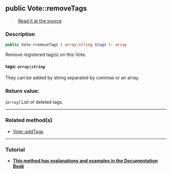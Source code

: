 ## public Vote::removeTags

> [Read it at the source](https://github.com/julien-boudry/Condorcet/blob/master/src/Vote.php#L589)

### Description    

```php
public Vote->removeTags ( array|string $tags ): array
```

Remove registered tag(s) on this Vote.
    

#### **tags:** *```array|string```*   
They can be added by string separated by commas or an array.    


### Return value:   

*(```array```)* List of deleted tags.


---------------------------------------

### Related method(s)      

* [Vote::addTags](/Docs/ApiReferences/Vote%20Class/public%20Vote--addTags.md)    

---------------------------------------

### Tutorial

* **[This method has explanations and examples in the Documentation Book](https://www.condorcet.io#/3.AsPhpLibrary/5.Votes/2.VotesTags)**    

